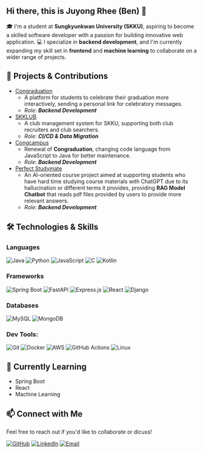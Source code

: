 ## Hi there, this is Juyong Rhee (Ben) 👋

🎓 I'm a student at **Sungkyunkwan University (SKKU)**, aspiring to become a skilled software developer with a passion for building innovative web application.
💻 I specialize in **backend development**, and I'm currently expanding my skill set in **frontend** and **machine learning** to collaborate on a wider range of projects.


## 🔭 Projects & Contributions
- [Congraduation](https://github.com/wndyd0131/Congraduation)
  - A platform for students to celebrate their graduation more interactively, sending a personal link for celebratory messages.
  - *Role*: ***Backend Development***
- [SKKLUB](https://github.com/wndyd0131/skklub-backend)
  - A club management system for SKKU, supporting both club recruiters and club searchers.
  - *Role*: ***CI/CD & Data Migration***
- [Congcampus](https://github.com/wndyd0131/c-campus-backend)
  - Renewal of **Congraduation**, changing code language from JavaScript to Java for better maintenance.
  - *Role*: ***Backend Development***
- [Perfect Studymate](https://github.com/wndyd0131/2024-Capstone-Design-Project)
  - An AI-oriented course project aimed at supporting students who have hard time studying course materials with ChatGPT due to its hallucination or different terms it provides, providing **RAG Model Chatbot** that reads pdf files provided by users to provide more relevant answers.
  - *Role*: ***Backend Development***
## 🛠️ Technologies & Skills
### Languages
![Java](https://img.shields.io/badge/Java-007396?style=for-the-badge&logo=java&logoColor=white)
![Python](https://img.shields.io/badge/Python-3776AB?style=for-the-badge&logo=python&logoColor=white)
![JavaScript](https://img.shields.io/badge/JavaScript-F7DF1E?style=for-the-badge&logo=javascript&logoColor=black)
![C](https://img.shields.io/badge/C-A8B9CC?style=for-the-badge&logo=c&logoColor=black)
![Kotlin](https://img.shields.io/badge/Kotlin-7F52FF?style=for-the-badge&logo=kotlin&logoColor=white)
  
### Frameworks
![Spring Boot](https://img.shields.io/badge/Spring%20Boot-6DB33F?style=for-the-badge&logo=spring-boot&logoColor=white)
![FastAPI](https://img.shields.io/badge/FastAPI-009688?style=for-the-badge&logo=fastapi&logoColor=white)
![Express.js](https://img.shields.io/badge/Express.js-404D59?style=for-the-badge&logo=express&logoColor=white)
![React](https://img.shields.io/badge/React-20232A?style=for-the-badge&logo=react&logoColor=61DAFB)
![Django](https://img.shields.io/badge/Django-092E20?style=for-the-badge&logo=django&logoColor=white)

### Databases
![MySQL](https://img.shields.io/badge/MySQL-4479A1?style=for-the-badge&logo=mysql&logoColor=white)
![MongoDB](https://img.shields.io/badge/MongoDB-47A248?style=for-the-badge&logo=mongodb&logoColor=white)

### Dev Tools:
![Git](https://img.shields.io/badge/Git-F05032?style=for-the-badge&logo=git&logoColor=white)
![Docker](https://img.shields.io/badge/Docker-2496ED?style=for-the-badge&logo=docker&logoColor=white)
![AWS](https://img.shields.io/badge/AWS-232F3E?style=for-the-badge&logo=amazon-aws&logoColor=white)
![GitHub Actions](https://img.shields.io/badge/GitHub%20Actions-2088FF?style=for-the-badge&logo=github-actions&logoColor=white)
![Linux](https://img.shields.io/badge/Linux-FCC624?style=for-the-badge&logo=linux&logoColor=black)

## 🌱 Currently Learning
- Spring Boot
- React
- Machine Learning

## 📫 Connect with Me
Feel free to reach out if you'd like to collaborate or dicuss!

[![GitHub](https://img.shields.io/badge/GitHub-100000?style=for-the-badge&logo=github&logoColor=white)](https://github.com/wndyd0131)
[![LinkedIn](https://img.shields.io/badge/LinkedIn-0077B5?style=for-the-badge&logo=linkedin&logoColor=white)](https://linkedin.com/in/juyong-rhee)
[![Email](https://img.shields.io/badge/Email-D14836?style=for-the-badge&logo=gmail&logoColor=white)](mailto:jybenrhee131@gmail.com)
